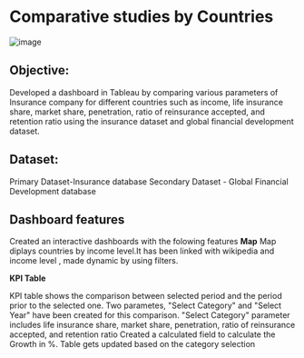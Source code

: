 # Comparative studies by Countries
![image](https://user-images.githubusercontent.com/107675917/195888915-7f26601b-8c08-4e5c-a3ce-036b875eb7d7.png)
## Objective:
Developed a dashboard in Tableau by comparing various parameters of Insurance company for different countries such as income, life insurance share, market share, penetration, ratio of reinsurance accepted, and retention ratio using the insurance dataset and global financial development dataset.

## Dataset:
Primary Dataset-Insurance database
Secondary Dataset -  Global Financial Development database

## Dashboard features
Created an interactive dashboards with the folowing features
**Map**
Map diplays countries by income level.It has been linked  with wikipedia and income level , made dynamic by using filters.

**KPI Table**

KPI table shows the comparison between selected period and the period prior to the selected one. Two parametes, "Select Category" and "Select Year" have been created for this comparison. "Select Category" parameter includes life insurance share, market share, penetration, ratio of reinsurance accepted, and retention ratio
Created a calculated field to calculate the Growth in %. Table gets  updated based on the category selection

